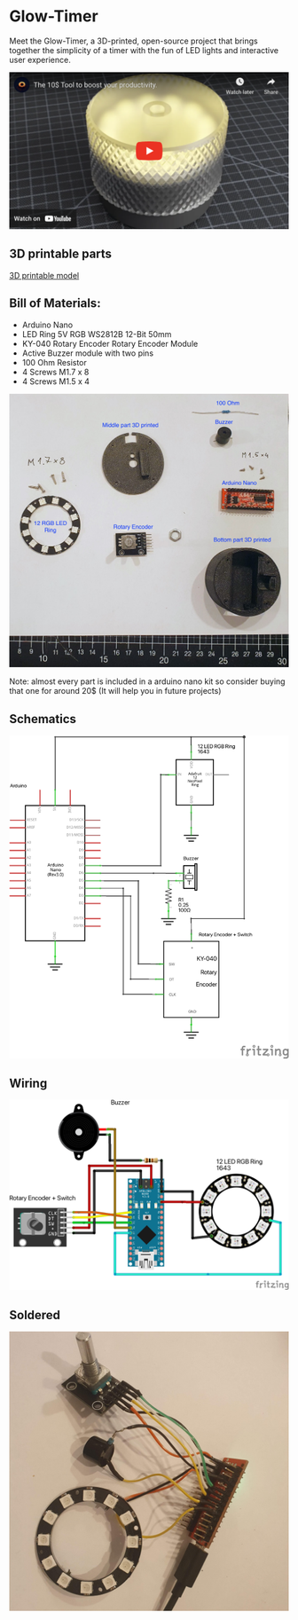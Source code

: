# Glow-Timer

Meet the Glow-Timer, a 3D-printed, open-source project that brings together the simplicity of a timer with the fun of LED lights and interactive user experience.

[![Glow-Timer](doc/img/time-glow-youtube.png)](https://www.youtube.com/watch?v=RIDGBI8uO3s)

## 3D printable parts

[3D printable model](https://www.printables.com/model/486034-glow-timer-the-10-productivity-tool)

## Bill of Materials: 

- Arduino Nano
- LED Ring 5V RGB WS2812B 12-Bit 50mm
- KY-040 Rotary Encoder Rotary Encoder Module
- Active Buzzer module with two pins
- 100 Ohm Resistor
- 4 Screws  M1.7 x 8 
- 4 Screws  M1.5 x 4

![Parts](doc/img/parts.jpg)

Note: almost every part is included in a arduino nano kit so consider buying that one for around 20$ (It will help you in future projects)

## Schematics

![Schematics](doc/img/schem.png)

## Wiring

![Wiring](doc/img/wiring.png)

## Soldered
![Soldered](doc/img/soldered.jpg)